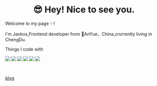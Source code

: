 <h1 align="center">😎 Hey! Nice to see you.</h1> 

Welcome to my page ✨!

I'm Jankos,Frontend developer from 🍋AnYue，China,crurrently living in ChengDu.



Things I code with

<p>
  <img src="https://img.shields.io/badge/-react-blue?logo=react" align="left" display="inline-block"/><img src="https://img.shields.io/badge/-vue-darkolivegreen?logo=vue.js&logoColor=green" align="left" display="inline-block"/><img src="https://img.shields.io/badge/-webpack-steelblue?logo=webpack" align="left" display="inline-block" /><img align="left" display="inline-block" src="https://img.shields.io/badge/-TypeScript-blue?logo=TypeScript&logoColor=white"/>
</p><img src="https://img.shields.io/badge/-node.js-brightgreen?logo=node.js&logoColor=lightgreen" align="left" display="inline-block"/><img src="https://img.shields.io/badge/-H5-orange?logo=HTML5&logoColor=white" align="left" display="inline-block"/>



<p>


​    

<br/>

[blog](http:notes4u.cn)

